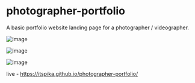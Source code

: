 # photographer-portfolio

A basic portfolio website landing page for a photographer / videographer. 

![image](https://github.com/itspika/photographer-portfolio/assets/83761214/e26d4645-052f-4a03-825f-dadb8f955ac4)

![image](https://github.com/itspika/photographer-portfolio/assets/83761214/24d58cf6-3b79-46da-8153-303af5d640cc)

![image](https://github.com/itspika/photographer-portfolio/assets/83761214/bb56d46e-fe54-4ec7-b0ea-be15a5f775ef)

live - https://itspika.github.io/photographer-portfolio/
